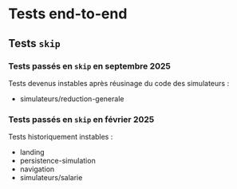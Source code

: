 # Tests end-to-end

## Tests `skip`

### Tests passés en `skip` en septembre 2025

Tests devenus instables après réusinage du code des simulateurs :

- simulateurs/reduction-generale

### Tests passés en `skip` en février 2025

Tests historiquement instables :

- landing
- persistence-simulation
- navigation
- simulateurs/salarie
